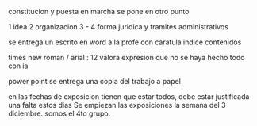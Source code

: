 constitucion y  puesta en marcha se pone en otro punto

1 idea
2 organizacion
3 - 4 forma juridica y tramites administrativos

se entrega un escrito en word a la profe con caratula
indice
contenidos

times new roman / arial : 12
valora expresion
que no se haya hecho todo con ia

power point
se entrega una copia del trabajo a papel

en las fechas de exposicion tienen que estar todos, debe estar justificada una falta estos dias
Se empiezan las exposiciones la semana del 3 diciembre.
somos el 4to grupo.
